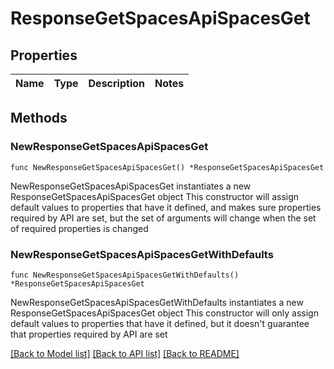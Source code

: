 # ResponseGetSpacesApiSpacesGet

## Properties

Name | Type | Description | Notes
------------ | ------------- | ------------- | -------------

## Methods

### NewResponseGetSpacesApiSpacesGet

`func NewResponseGetSpacesApiSpacesGet() *ResponseGetSpacesApiSpacesGet`

NewResponseGetSpacesApiSpacesGet instantiates a new ResponseGetSpacesApiSpacesGet object
This constructor will assign default values to properties that have it defined,
and makes sure properties required by API are set, but the set of arguments
will change when the set of required properties is changed

### NewResponseGetSpacesApiSpacesGetWithDefaults

`func NewResponseGetSpacesApiSpacesGetWithDefaults() *ResponseGetSpacesApiSpacesGet`

NewResponseGetSpacesApiSpacesGetWithDefaults instantiates a new ResponseGetSpacesApiSpacesGet object
This constructor will only assign default values to properties that have it defined,
but it doesn't guarantee that properties required by API are set


[[Back to Model list]](../README.md#documentation-for-models) [[Back to API list]](../README.md#documentation-for-api-endpoints) [[Back to README]](../README.md)


